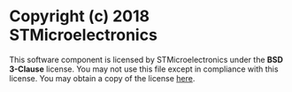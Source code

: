 # Copyright (c) 2018 STMicroelectronics

This software component is licensed by STMicroelectronics under the **BSD 3-Clause** license. You may not use this file except in compliance with this license. You may obtain a copy of the license [here](https://opensource.org/licenses/BSD-3-Clause).